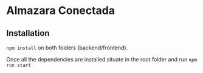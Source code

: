 # Almazara Conectada

## Installation

`npm install` on both folders (backend/frontend).

Once all the dependencies are installed situate in the root folder and run `npm run start`
